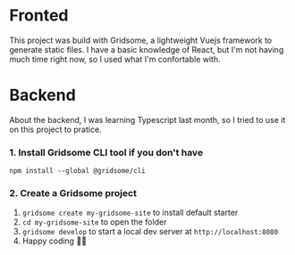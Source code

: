 # Fronted

This project was build with Gridsome, a lightweight Vuejs framework to generate static files.
I have a basic knowledge of React, but I'm not having much time right now, so I used what I'm confortable with.
# Backend

About the backend, I was learning Typescript last month, so I tried to use it on this project to pratice.
### 1. Install Gridsome CLI tool if you don't have

`npm install --global @gridsome/cli`

### 2. Create a Gridsome project

1. `gridsome create my-gridsome-site` to install default starter
2. `cd my-gridsome-site` to open the folder
3. `gridsome develop` to start a local dev server at `http://localhost:8080`
4. Happy coding 🎉🙌
